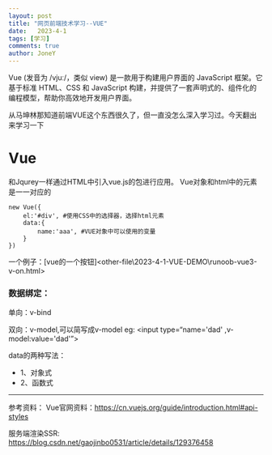 ```yaml
---
layout: post
title: "网页前端技术学习--VUE"
date:   2023-4-1
tags: [学习]
comments: true
author: JoneY
---
```


Vue (发音为 /vjuː/，类似 view) 是一款用于构建用户界面的 JavaScript 框架。它基于标准 HTML、CSS 和 JavaScript 构建，并提供了一套声明式的、组件化的编程模型，帮助你高效地开发用户界面。

<!-- more -->
从马坤林那知道前端VUE这个东西很久了，但一直没怎么深入学习过。今天翻出来学习一下

# Vue

和Jqurey一样通过HTML中引入vue.js的包进行应用。
Vue对象和html中的元素是一一对应的

    new Vue({
        el:'#div', #使用CSS中的选择器，选择html元素
        data:{
            name:'aaa', #VUE对象中可以使用的变量
        }
    })

一个例子：[vue的一个按钮]<other-file\2023-4-1-VUE-DEMO\runoob-vue3-v-on.html>

### 数据绑定：
单向：v-bind

双向：v-model,可以简写成v-model eg:
    <input type=“name='dad' ,v-model:value='dad'”>

data的两种写法：
+ 1、对象式
+ 2、函数式

---

参考资料：
Vue官网资料：<https://cn.vuejs.org/guide/introduction.html#api-styles>

服务端渲染SSR: <https://blog.csdn.net/gaojinbo0531/article/details/129376458>